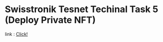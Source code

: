 # Swisstronik Tesnet Techinal Task 5 (Deploy Private NFT)

link : [Click!](https://www.swisstronik.com/testnet2/dashboard)
